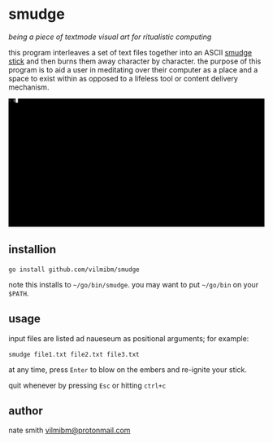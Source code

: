 # smudge

_being a piece of textmode visual art for ritualistic computing_

this program interleaves a set of text files together into an ASCII [smudge stick](https://en.wikipedia.org/wiki/Smudging) and then burns them away character by character. the purpose of this program is to aid a user in meditating over their computer as a place and a space to exist within as opposed to a lifeless tool or content delivery mechanism.

![a grid of characters in grey burn down in orange, releasing wisps of ASCII smoke](./smudge.gif)

## installion

```
go install github.com/vilmibm/smudge
```

note this installs to `~/go/bin/smudge`. you may want to put `~/go/bin` on your `$PATH`.

## usage

input files are listed ad naueseum as positional arguments; for example:

```
smudge file1.txt file2.txt file3.txt
```

at any time, press `Enter` to blow on the embers and re-ignite your stick.

quit whenever by pressing `Esc` or hitting `ctrl+c`

## author

nate smith <vilmibm@protonmail.com>
